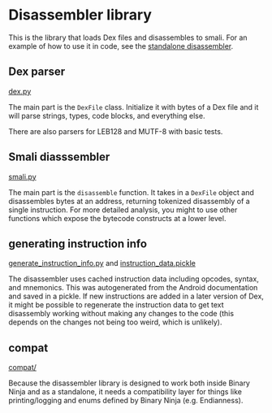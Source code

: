 # Disassembler library

This is the library that loads Dex files and disassembles to smali. For an example of how to use it in code, see the [standalone disassembler](../disas_to_files.py).

## Dex parser

[dex.py](../android/dex.py)

The main part is the `DexFile` class. Initialize it with bytes of a Dex file and it will parse strings, types, code blocks, and everything else.

There are also parsers for LEB128 and MUTF-8 with basic tests.

## Smali diasssembler

[smali.py](../android/smali.py)

The main part is the `disassemble` function. It takes in a `DexFile` object and disassembles bytes at an address, returning tokenized disassembly of a single instruction. For more detailed analysis, you might to use other functions which expose the bytecode constructs at a lower level.

## generating instruction info

[generate_instruction_info.py](../android/generate_instruction_info.py) and [instruction_data.pickle](../android/instruction_data.pickle)

The disassembler uses cached instruction data including opcodes, syntax, and mnemonics. This was autogenerated from the Android documentation and saved in a pickle. If new instructions are added in a later version of Dex, it might be possible to regenerate the instruction data to get text disassembly working without making any changes to the code (this depends on the changes not being too weird, which is unlikely).

## compat

[compat/](../android/compat/__init__.py)

Because the disassembler library is designed to work both inside Binary Ninja and as a standalone, it needs a compatibility layer for things like printing/logging and enums defined by Binary Ninja (e.g. Endianness).
